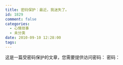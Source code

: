 ```yaml
---
title: 密码保护：最近，我迷失了。
id: 1829
comment: false
categories:
  - 心情琐事
  - 未分类
date: 2010-09-10 12:28:00
tags:
---
```


这是一篇受密码保护的文章，您需要提供访问密码：
密码：